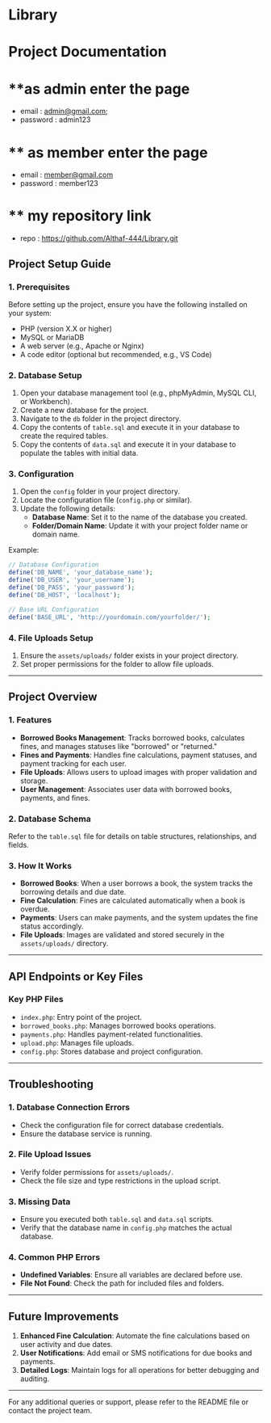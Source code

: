 # Library

# **Project Documentation**
# **as admin enter the page
 - email : admin@gmail.com;
 - password : admin123

# ** as member enter the page 
 - email : member@gmail.com
 - password : member123

# ** my repository link
   - repo : https://github.com/Althaf-444/Library.git
   
## **Project Setup Guide**

### **1. Prerequisites**

Before setting up the project, ensure you have the following installed on your system:

- PHP (version X.X or higher)
- MySQL or MariaDB
- A web server (e.g., Apache or Nginx)
- A code editor (optional but recommended, e.g., VS Code)

### **2. Database Setup**

1. Open your database management tool (e.g., phpMyAdmin, MySQL CLI, or Workbench).
2. Create a new database for the project.
3. Navigate to the `db` folder in the project directory.
4. Copy the contents of `table.sql` and execute it in your database to create the required tables.
5. Copy the contents of `data.sql` and execute it in your database to populate the tables with initial data.

### **3. Configuration**

1. Open the `config` folder in your project directory.
2. Locate the configuration file (`config.php` or similar).
3. Update the following details:
   - **Database Name**: Set it to the name of the database you created.
   - **Folder/Domain Name**: Update it with your project folder name or domain name.

Example:

```php
// Database Configuration
define('DB_NAME', 'your_database_name');
define('DB_USER', 'your_username');
define('DB_PASS', 'your_password');
define('DB_HOST', 'localhost');

// Base URL Configuration
define('BASE_URL', 'http://yourdomain.com/yourfolder/');
```

### **4. File Uploads Setup**

1. Ensure the `assets/uploads/` folder exists in your project directory.
2. Set proper permissions for the folder to allow file uploads.

---

## **Project Overview**

### **1. Features**

- **Borrowed Books Management**: Tracks borrowed books, calculates fines, and manages statuses like "borrowed" or "returned."
- **Fines and Payments**: Handles fine calculations, payment statuses, and payment tracking for each user.
- **File Uploads**: Allows users to upload images with proper validation and storage.
- **User Management**: Associates user data with borrowed books, payments, and fines.

### **2. Database Schema**

Refer to the `table.sql` file for details on table structures, relationships, and fields.

### **3. How It Works**

- **Borrowed Books**: When a user borrows a book, the system tracks the borrowing details and due date.
- **Fine Calculation**: Fines are calculated automatically when a book is overdue.
- **Payments**: Users can make payments, and the system updates the fine status accordingly.
- **File Uploads**: Images are validated and stored securely in the `assets/uploads/` directory.

---

## **API Endpoints or Key Files**

### **Key PHP Files**

- `index.php`: Entry point of the project.
- `borrowed_books.php`: Manages borrowed books operations.
- `payments.php`: Handles payment-related functionalities.
- `upload.php`: Manages file uploads.
- `config.php`: Stores database and project configuration.

---

## **Troubleshooting**

### **1. Database Connection Errors**

- Check the configuration file for correct database credentials.
- Ensure the database service is running.

### **2. File Upload Issues**

- Verify folder permissions for `assets/uploads/`.
- Check the file size and type restrictions in the upload script.

### **3. Missing Data**

- Ensure you executed both `table.sql` and `data.sql` scripts.
- Verify that the database name in `config.php` matches the actual database.

### **4. Common PHP Errors**

- **Undefined Variables**: Ensure all variables are declared before use.
- **File Not Found**: Check the path for included files and folders.

---

## **Future Improvements**

1. **Enhanced Fine Calculation**: Automate the fine calculations based on user activity and due dates.
2. **User Notifications**: Add email or SMS notifications for due books and payments.
3. **Detailed Logs**: Maintain logs for all operations for better debugging and auditing.

---

For any additional queries or support, please refer to the README file or contact the project team.




